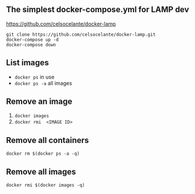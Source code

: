 ## The simplest docker-compose.yml for LAMP dev

https://github.com/celsocelante/docker-lamp

    git clone https://github.com/celsocelante/docker-lamp.git
    docker-compose up -d
    docker-compose down

## List images

- `docker ps` in use
- `docker ps -a` all images

## Remove an image

1. `docker images`
1. `docker rmi  <IMAGE ID>`

## Remove all containers

    docker rm $(docker ps -a -q)

## Remove all images

    docker rmi $(docker images -q)
